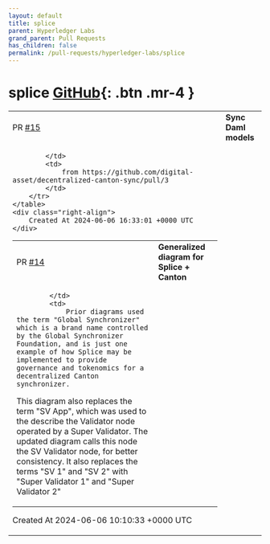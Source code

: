 ```yaml
---
layout: default
title: splice
parent: Hyperledger Labs
grand_parent: Pull Requests
has_children: false
permalink: /pull-requests/hyperledger-labs/splice
---
```


# splice <span class="fs-3 right-align">[GitHub](https://github.com/hyperledger-labs/splice){: .btn .mr-4 }</span>


<div>
    <table>
        <tr>
            <td>
                PR <a href="https://github.com/hyperledger-labs/splice/pull/15" class=".btn">#15</a>
            </td>
            <td>
                <b>
                    Sync Daml models
                </b>
            </td>
        </tr>
        <tr>
            <td>
                
            </td>
            <td>
                from https://github.com/digital-asset/decentralized-canton-sync/pull/3
            </td>
        </tr>
    </table>
    <div class="right-align">
        Created At 2024-06-06 16:33:01 +0000 UTC
    </div>
</div>

<div>
    <table>
        <tr>
            <td>
                PR <a href="https://github.com/hyperledger-labs/splice/pull/14" class=".btn">#14</a>
            </td>
            <td>
                <b>
                    Generalized diagram for Splice + Canton
                </b>
            </td>
        </tr>
        <tr>
            <td>
                
            </td>
            <td>
                Prior diagrams used the term "Global Synchronizer" which is a brand name controlled by the Global Synchronizer Foundation, and is just one example of how Splice may be implemented to provide governance and tokenomics for a decentralized Canton synchronizer.

This diagram also replaces the term "SV App", which was used to the describe the Validator node operated by a Super Validator. The updated diagram calls this node the SV Validator node, for better consistency. It also replaces the terms "SV 1" and "SV 2" with "Super Validator 1" and "Super Validator 2"
            </td>
        </tr>
    </table>
    <div class="right-align">
        Created At 2024-06-06 10:10:33 +0000 UTC
    </div>
</div>

